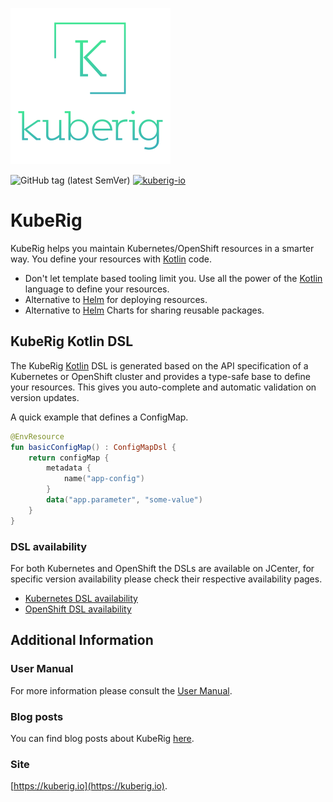 [![KubeRig Logo](https://github.com/kuberig-io/kuberig/blob/master/docs/images/website_logo_transparent_background.png)](https://kuberig.io)

![GitHub tag (latest SemVer)](https://img.shields.io/github/tag/kuberig-io/kuberig.svg?label=latest%20release)
[![kuberig-io](https://circleci.com/gh/kuberig-io/kuberig.svg?style=svg)](https://app.circleci.com/pipelines/github/kuberig-io/kuberig)

# KubeRig

KubeRig helps you maintain Kubernetes/OpenShift resources in a smarter way. 
You define your resources with [Kotlin](https://kotlinlang.org/) code.

- Don't let template based tooling limit you. Use all the power of the [Kotlin](https://kotlinlang.org/) language to define your resources. 
- Alternative to [Helm](https://helm.sh/) for deploying resources.
- Alternative to [Helm](https://helm.sh/) Charts for sharing reusable packages.

## KubeRig Kotlin DSL
The KubeRig [Kotlin](https://kotlinlang.org/) DSL is generated based on the API specification of a Kubernetes or OpenShift cluster and provides a type-safe base to define your resources. 
This gives you auto-complete and automatic validation on version updates.

A quick example that defines a ConfigMap.
```kotlin
@EnvResource
fun basicConfigMap() : ConfigMapDsl {
    return configMap {
        metadata {
            name("app-config")
        }
        data("app.parameter", "some-value")
    }
}
```

### DSL availability
For both Kubernetes and OpenShift the DSLs are available on JCenter, for specific version availability please check their 
respective availability pages.
- [Kubernetes DSL availability](https://github.com/kuberig-io/kuberig-dsl-kubernetes/blob/master/AVAILABILITY.MD)
- [OpenShift DSL availability](https://github.com/kuberig-io/kuberig-dsl-openshift/blob/master/AVAILABILITY.MD)

## Additional Information
### User Manual
For more information please consult the [User Manual](https://kuberig-op.github.io/kuberig/#/).

### Blog posts
You can find blog posts about KubeRig [here](https://rigel.dev/tag/kuberig/). 

### Site
[https://kuberig.io](https://kuberig.io).